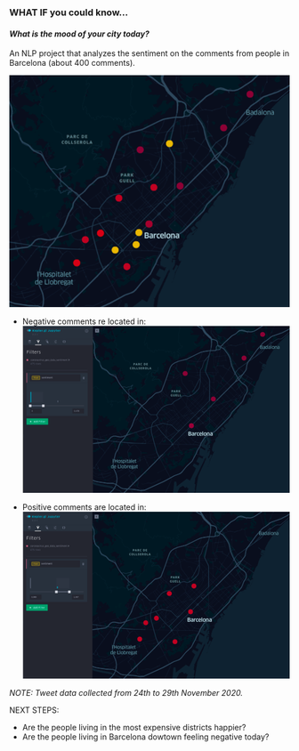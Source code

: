 ### WHAT IF you could know...
#### *What is the mood of your city today?*

An NLP project that analyzes the sentiment on the comments from people in Barcelona (about 400 comments).

![BCN MOOD MAP](./images/bcn_mood.png)

* Negative comments re located in:
![BCN MOOD MAP](./images/negative_mood.png)

* Positive comments are located in:
![BCN MOOD MAP](./images/positive_mood.png)

*NOTE: Tweet data collected from 24th to 29th November 2020.*




NEXT STEPS:
* Are the people living in the most expensive districts happier?
* Are the people living in Barcelona dowtown feeling negative today?